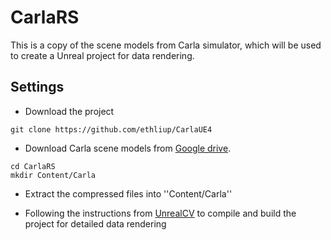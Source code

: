 # CarlaRS

This is a copy of the scene models from Carla simulator, which will be used to create a Unreal project for data rendering.

## Settings
* Download the project
```
git clone https://github.com/ethliup/CarlaUE4
```
* Download Carla scene models from [Google drive](https://drive.google.com/uc?id=1FtC00CrDb7Kz5StBAwb6vqOGbzZtpROx&export=download).
```
cd CarlaRS
mkdir Content/Carla
```
* Extract the compressed files into ''Content/Carla''

* Following the instructions from [UnrealCV](https://github.com/ethliup/UnrealCV) to compile and build the project for detailed data rendering
